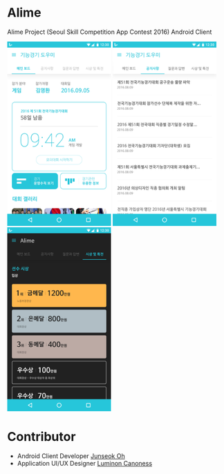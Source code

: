 # Alime 
Alime Project (Seoul Skill Competition App Contest 2016) Android Client


<img src="https://github.com/Luminon/alime_seoulskill_design/blob/master/Screenshots/MAIN.png" width="240"/>
<img src="https://github.com/Luminon/alime_seoulskill_design/blob/master/Screenshots/Notice.png" width="240"/>
<img src="https://github.com/Luminon/alime_seoulskill_design/blob/master/Screenshots/Sisang.png" width="240"/>

# Contributor
* Android Client Developer [Junseok Oh](http://github.com/kotohana5706)
* Application UI/UX Designer [Luminon Canoness](http://github.com/Luminon)
